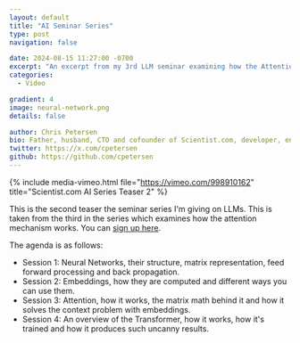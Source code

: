 ```yaml
---
layout: default
title: "AI Seminar Series"
type: post
navigation: false

date: 2024-08-15 11:27:00 -0700
excerpt: "An excerpt from my 3rd LLM seminar examining how the Attention Mechanism works."
categories:
  - Video

gradient: 4
image: neural-network.png
details: false

author: Chris Petersen
bio: Father, husband, CTO and cofounder of Scientist.com, developer, entrepreneur and technologist.
twitter: https://x.com/cpetersen
github: https://github.com/cpetersen
---
```


{% include media-vimeo.html file="https://vimeo.com/998910162" title="Scientist.com AI Series Teaser 2" %}

This is the second teaser the seminar series I'm giving on LLMs. This is taken from the third in the series which examines how the attention mechanism works. You can [sign up here](https://www.bigmarker.com/series/2024-ai-innovation/series_details).

The agenda is as follows:
 * Session 1: Neural Networks, their structure, matrix representation, feed forward processing and back propagation.
 * Session 2: Embeddings, how they are computed and different ways you can use them.
 * Session 3: Attention, how it works, the matrix math behind it and how it solves the context problem with embeddings.
 * Session 4: An overview of the Transformer, how it works, how it's trained and how it produces such uncanny results.
